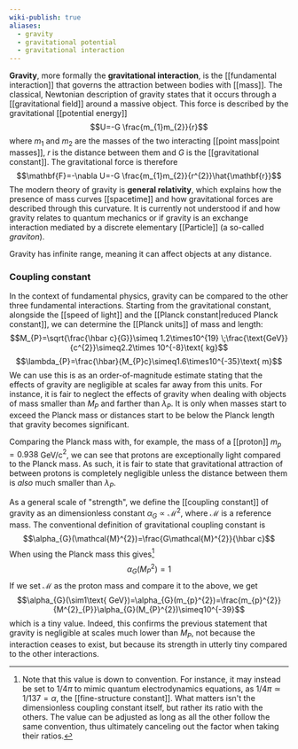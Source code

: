 ```yaml
---
wiki-publish: true
aliases:
  - gravity
  - gravitational potential
  - gravitational interaction
---
```

**Gravity**, more formally the **gravitational interaction**, is the [[fundamental interaction]] that governs the attraction between bodies with [[mass]]. The classical, Newtonian description of gravity states that it occurs through a [[gravitational field]] around a massive object. This force is described by the gravitational [[potential energy]]
$$U=-G \frac{m_{1}m_{2}}{r}$$
where $m_{1}$ and $m_{2}$ are the masses of the two interacting [[point mass|point masses]], $r$ is the distance between them and $G$ is the [[gravitational constant]]. The gravitational force is therefore
$$\mathbf{F}=-\nabla U=-G \frac{m_{1}m_{2}}{r^{2}}\hat{\mathbf{r}}$$
The modern theory of gravity is **general relativity**, which explains how the presence of mass curves [[spacetime]] and how gravitational forces are described through this curvature. It is currently not understood if and how gravity relates to quantum mechanics or if gravity is an exchange interaction mediated by a discrete elementary [[Particle]] (a so-called *graviton*).

Gravity has infinite range, meaning it can affect objects at any distance.
### Coupling constant  
In the context of fundamental physics, gravity can be compared to the other three fundamental interactions. Starting from the gravitational constant, alongside the [[speed of light]] and the [[Planck constant|reduced Planck constant]], we can determine the [[Planck units]] of mass and length:
$$M_{P}=\sqrt{\frac{\hbar c}{G}}\simeq 1.2\times10^{19} \;\frac{\text{GeV}}{c^{2}}\simeq2.2\times 10^{-8}\text{ kg}$$
$$\lambda_{P}=\frac{\hbar}{M_{P}c}\simeq1.6\times10^{-35}\text{ m}$$
We can use this is as an order-of-magnitude estimate stating that the effects of gravity are negligible at scales far away from this units. For instance, it is fair to neglect the effects of gravity when dealing with objects of mass smaller than $M_{P}$ and farther than $\lambda_{P}$. It is only when masses start to exceed the Planck mass or distances start to be below the Planck length that gravity becomes significant.

Comparing the Planck mass with, for example, the mass of a [[proton]] $m_{p}=0.938$ GeV/c$^{2}$, we can see that protons are exceptionally light compared to the Planck mass. As such, it is fair to state that gravitational attraction of between protons is completely negligible unless the distance between them is *also* much smaller than $\lambda_{P}$.

As a general scale of "strength", we define the [[coupling constant]] of gravity as an dimensionless constant $\alpha_{G} \propto \mathcal{M}^{2}$, where $\mathcal{M}$ is a reference mass. The conventional definition of gravitational coupling constant is
$$\alpha_{G}(\mathcal{M}^{2})=\frac{G\mathcal{M}^{2}}{\hbar c}$$
When using the Planck mass this gives[^1]
$$\alpha_{G}(M_{P}^{2})=1$$
If we set $\mathcal{M}$ as the proton mass and compare it to the above, we get
$$\alpha_{G}(\sim1\text{ GeV})=\alpha_{G}(m_{p}^{2})=\frac{m_{p}^{2}}{M^{2}_{P}}\alpha_{G}(M_{P}^{2})\simeq10^{-39}$$
which is a tiny value. Indeed, this confirms the previous statement that gravity is negligible at scales much lower than $M_{P}$, not because the interaction ceases to exist, but because its strength in utterly tiny compared to the other interactions.

[^1]: Note that this value is down to convention. For instance, it may instead be set to $1/4\pi$ to mimic quantum electrodynamics equations, as $1/4\pi \simeq1/137=\alpha$, the [[fine-structure constant]]. What matters isn't the dimensionless coupling constant itself, but rather its ratio with the others. The value can be adjusted as long as all the other follow the same convention, thus ultimately canceling out the factor when taking their ratios.
